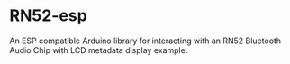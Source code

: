 # RN52-esp
An ESP compatible Arduino library for interacting with an RN52 Bluetooth Audio Chip with LCD metadata display example.

